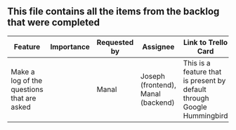 ## This file contains all the items from the backlog that were completed

Feature | Importance | Requested by | Assignee | Link to Trello Card | Comments
--- | --- | --- | --- | --- | ---
Make a log of the questions that are asked | | Manal | Joseph (frontend), Manal (backend)| This is a feature that is present by default through Google Hummingbird|
